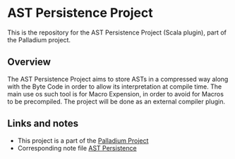 # AST Persistence Project

This is the repository for the AST Persistence Project (Scala plugin), part of the Palladium project.

## Overview

The AST Persistence Project aims to store ASTs in a compressed way along with the Byte Code in order to allow its interpretation at compile time. The main use os such tool is for Macro Expension, in order to avoid for Macros to be precompiled.
The project will be done as an external compiler plugin.

## Links and notes

- This project is a part of the [Palladium Project](https://drive.google.com/folderview?id=0Bxbd8B9L-XfmcE9tRFBXVjZtY0k&usp=sharing&invite=CNjnj_QI)
- Corresponding note file [AST Persistence](https://docs.google.com/document/d/1jcsLWf3uc_zdT8PkPnuDqdxXN8UhQWIGe_O_iL6Q754/edit)
